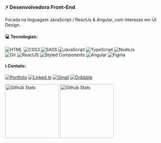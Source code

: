 <div align="left">

### ⚡ Desenvolvedora Front-End 
Focada na linguagem JavaScript / ReactJs & Angular, com interesse em UI Design.
    
#### 💻 Tecnologias:
<img src="https://img.shields.io/badge/HTML5-%231e202c.svg?style=for-the-badge&logo=html5&logoColor=white" alt="HTML" title="HTML"> 
<img src="https://img.shields.io/badge/CSS3-%231e202c.svg?style=for-the-badge&logo=css3&logoColor=white" alt="CSS3" title="CSS3"> 
<img src="https://img.shields.io/badge/SASS-%231e202c.svg?style=for-the-badge&logo=sass&logoColor=white" alt="SASS" title="SASS"> 
<img src="https://img.shields.io/badge/JavaScript-%231e202c.svg?style=for-the-badge&logo=javascript&logoColor=white" alt="JavaScript" title="JavaScript"> 
<img src="https://img.shields.io/badge/TypeScript-%231e202c.svg?style=for-the-badge&logo=TypeScript&logoColor=white" alt="TypeScript" title="TypeScript"> 
<img src="https://img.shields.io/badge/NodeJs-%231e202c.svg?style=for-the-badge&logo=node.js&logoColor=white" alt="NodeJs" title="NodeJs"> 
<br>
<img src="https://img.shields.io/badge/Git-%231e202c.svg?style=for-the-badge&logo=git&logoColor=white" alt="Gir" title="Git">
<img src="https://img.shields.io/badge/React-%231e202c.svg?style=for-the-badge&logo=react&logoColor=white" alt="ReactJS" title="ReactJS"> 
<img src="https://img.shields.io/badge/Styled Components-%231e202c.svg?style=for-the-badge&logo=styled-components&logoColor=white" alt="Styled Components" title="Styled Components"> 
<img src="https://img.shields.io/badge/Angular-%231e202c.svg?style=for-the-badge&logo=angular&logoColor=white" alt="Angular" title="Angular">
<img src="https://img.shields.io/badge/Figma-%231e202c.svg?style=for-the-badge&logo=figma&logoColor=white" alt="Figma" title="Figma">

#### 📞 Contato:
<a href="https://lucianesantcs.github.io/"><img src="https://img.shields.io/badge/portfolio-%231e202c.svg?&style=for-the-badge&logo=github&logoColor=white" alt="Portfolio" title="Portfolio"></a> <a href="https://www.linkedin.com/in/lucianesantcs/"><img src="https://img.shields.io/badge/linkedin-%231e202c.svg?&style=for-the-badge&logo=linkedin&logoColor=white" alt="Linked In" title="Linked In"></a> <a href="mailto:lucianesantcs@gmail.com"><img src="https://img.shields.io/badge/gmail-%231e202c.svg?&style=for-the-badge&logo=gmail&logoColor=white" alt="Gmail" title="Gmail"></a> <a href="https://dribbble.com/lucianesantos"><img src="https://img.shields.io/badge/dribbble-%231e202c.svg?&style=for-the-badge&logo=dribbble&logoColor=white" alt="Dribbble" title="Dribbble"></a>

</div>

<div align="left">
  
  <img align="center" src="https://github-readme-stats.vercel.app/api?username=lucianesantcs&show_icons=true&theme=nord&bg_color=0D1017&hide_border=true" alt="Github Stats" height=175/>

  <img align="center" src="https://github-readme-stats.vercel.app/api/top-langs/?username=lucianesantcs&layout=compact&theme=nord&bg_color=0D1017&hide_border=true" alt="Github Stats" height=175 />

</div>

